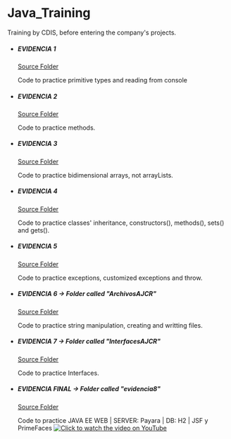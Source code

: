# Java_Training
Training by CDIS, before entering the company's projects.

  * ##### EVIDENCIA 1
    [Source Folder](https://github.com/ArmandoDLaRosa/Java_OOPcodes/tree/main/Evidencia_1/src/evidencia_1)

    Code to practice primitive types and reading from console

  * ##### EVIDENCIA 2
    [Source Folder](https://github.com/ArmandoDLaRosa/Java_OOPcodes/tree/main/Evidencia_2/src/evidencia_2)

    Code to practice methods.

  * ##### EVIDENCIA 3
    [Source Folder](https://github.com/ArmandoDLaRosa/Java_OOPcodes/tree/main/Evidencia_3/src/evidencia_3)

    Code to practice bidimensional arrays, not arrayLists.

  * ##### EVIDENCIA 4
    [Source Folder](https://github.com/ArmandoDLaRosa/Java_OOPcodes/tree/main/Evidencia_4/src/evidencia_4)

    Code to practice classes' inheritance, constructors(), methods(), sets() and gets(). 

  * ##### EVIDENCIA 5
    [Source Folder](https://github.com/ArmandoDLaRosa/Java_OOPcodes/tree/main/Evidencia_5/src/evidencia_05)

    Code to practice exceptions, customized exceptions and throw. 

  * ##### EVIDENCIA 6 → Folder called "ArchivosAJCR"
    [Source Folder](https://github.com/ArmandoDLaRosa/Java_OOPcodes/tree/main/ArchivosAJCR/src/archivosajcr)

    Code to practice string manipulation, creating and writting files. 

  * ##### EVIDENCIA 7 → Folder called "InterfacesAJCR"
    [Source Folder](https://github.com/ArmandoDLaRosa/Java_OOPcodes/tree/main/InterfacesAJCR/src/interfacesajcr)

    Code to practice Interfaces.
    
  * ##### EVIDENCIA FINAL → Folder called "evidencia8"
    [Source Folder](https://github.com/ArmandoDLaRosa/Java_Training/tree/main/evidencia8)

    Code to practice JAVA EE WEB | SERVER: Payara | DB: H2 | JSF y PrimeFaces
    [![Click to watch the video on YouTube](https://img.youtube.com/vi/vkSfe08QlOw/0.jpg)](https://www.youtube.com/watch?v=vkSfe08QlOw)

